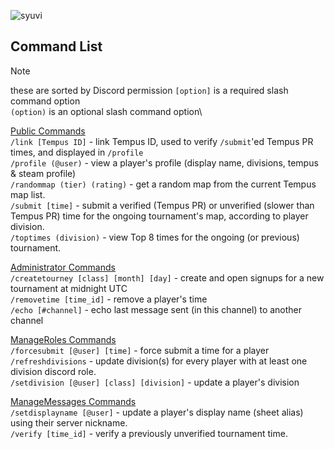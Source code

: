![syuvi](https://github.com/user-attachments/assets/03daef07-fc0b-41db-bb3a-f052a7640241)

## Command List
> [!NOTE]
> these are sorted by Discord permission
> `[option]` is a required slash command option\
> `(option)` is an optional slash command option\

<ins>Public Commands</ins>\
`/link [Tempus ID]` - link Tempus ID, used to verify `/submit`'ed Tempus PR times, and displayed in `/profile`\
`/profile (@user)` - view a player's profile (display name, divisions, tempus & steam profile)\
`/randommap (tier) (rating)` - get a random map from the current Tempus map list.\
`/submit [time]` - submit a verified (Tempus PR) or unverified (slower than Tempus PR) time for the ongoing tournament's map, according to player division.\
`/toptimes (division)` - view Top 8 times for the ongoing (or previous) tournament.

<ins>Administrator Commands</ins>\
`/createtourney [class] [month] [day]` - create and open signups for a new tournament at midnight UTC\
`/removetime [time_id]` - remove a player's time\
`/echo [#channel]` - echo last message sent (in this channel) to another channel

<ins>ManageRoles Commands</ins>\
`/forcesubmit [@user] [time]` - force submit a time for a player\
`/refreshdivisions` - update division(s) for every player with at least one division discord role.\
`/setdivision [@user] [class] [division]` - update a player's division

<ins>ManageMessages Commands</ins>\
`/setdisplayname [@user]` - update a player's display name (sheet alias) using their server nickname.\
`/verify [time_id]` - verify a previously unverified tournament time.
